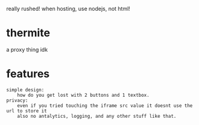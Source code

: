 really rushed!
when hosting, use nodejs, not html!

# thermite
 a proxy thing idk

# features
    simple design:
        how do you get lost with 2 buttons and 1 textbox.
    privacy:
        even if you tried touching the iframe src value it doesnt use the url to store it
        also no antalytics, logging, and any other stuff like that.